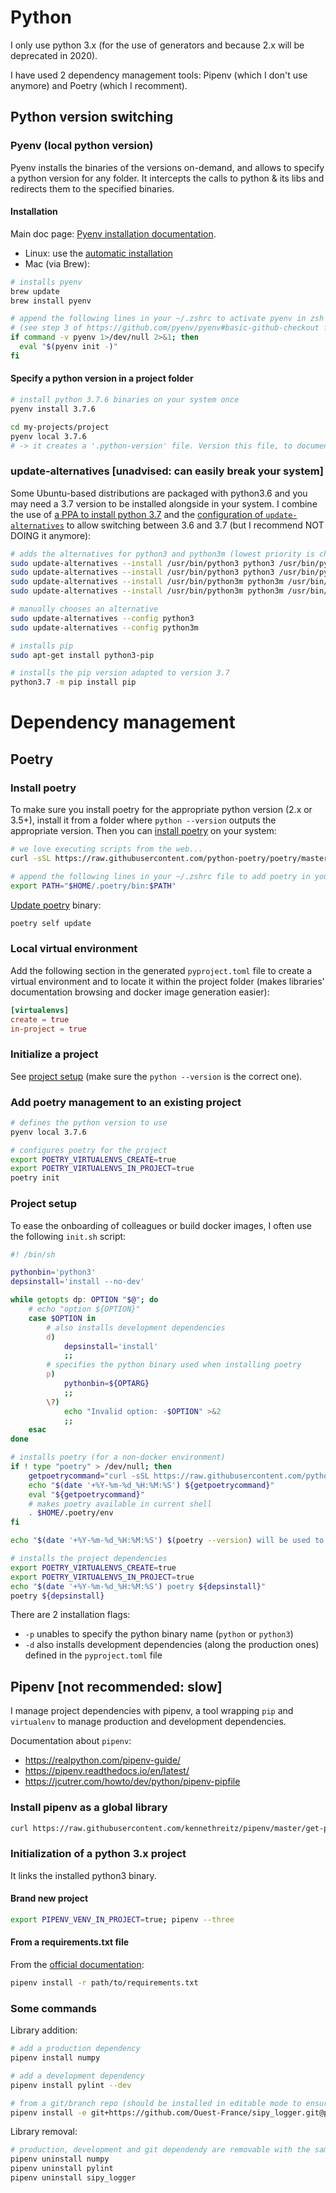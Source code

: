 
# Python

I only use python 3.x (for the use of generators and because 2.x will be deprecated in 2020).

I have used 2 dependency management tools: Pipenv (which I don't use anymore) and Poetry (which I recomment).

## Python version switching

### Pyenv (local python version)
Pyenv installs the binaries of the versions on-demand, and allows to specify a python version for any folder.
It intercepts the calls to python & its libs and redirects them to the specified binaries.

#### Installation
Main doc page: [Pyenv installation documentation](https://github.com/pyenv/pyenv#installation).

* Linux: use the [automatic installation](https://github.com/pyenv/pyenv-installer)
* Mac (via Brew):

```sh
# installs pyenv
brew update
brew install pyenv

# append the following lines in your ~/.zshrc to activate pyenv in zsh terminals
# (see step 3 of https://github.com/pyenv/pyenv#basic-github-checkout for other shells)
if command -v pyenv 1>/dev/null 2>&1; then
  eval "$(pyenv init -)"
fi
```

#### Specify a python version in a project folder

```sh
# install python 3.7.6 binaries on your system once
pyenv install 3.7.6

cd my-projects/project
pyenv local 3.7.6
# -> it creates a '.python-version' file. Version this file, to document & enforce the python version used in the project)
```

### update-alternatives [unadvised: can easily break your system]
Some Ubuntu-based distributions are packaged with python3.6 and you may need a 3.7 version to be installed alongside in your system.
I combine the use of [a PPA to install python 3.7](https://linuxize.com/post/how-to-install-python-3-7-on-ubuntu-18-04/) and the [configuration of `update-alternatives`](https://stackoverflow.com/questions/43062608/how-to-update-alternatives-to-python-3-without-breaking-apt) to allow switching between 3.6 and 3.7 (but I recommend NOT DOING it anymore):

```sh
# adds the alternatives for python3 and python3m (lowest priority is chosen by default)
sudo update-alternatives --install /usr/bin/python3 python3 /usr/bin/python3.6 2
sudo update-alternatives --install /usr/bin/python3 python3 /usr/bin/python3.7 3
sudo update-alternatives --install /usr/bin/python3m python3m /usr/bin/python3.6m 2
sudo update-alternatives --install /usr/bin/python3m python3m /usr/bin/python3.7m 3

# manually chooses an alternative
sudo update-alternatives --config python3
sudo update-alternatives --config python3m

# installs pip
sudo apt-get install python3-pip

# installs the pip version adapted to version 3.7
python3.7 -m pip install pip
```

# Dependency management

## Poetry

### Install poetry

To make sure you install poetry for the appropriate python version (2.x or 3.5+), install it from a folder where `python --version` outputs the appropriate version. Then you can [install poetry](https://python-poetry.org/docs/#installation) on your system:

```sh
# we love executing scripts from the web...
curl -sSL https://raw.githubusercontent.com/python-poetry/poetry/master/get-poetry.py | python

# append the following lines in your ~/.zshrc file to add poetry in your zsh terminal
export PATH="$HOME/.poetry/bin:$PATH"
```

[Update poetry](https://python-poetry.org/docs/#updating-poetry) binary:
```sh
poetry self update
```

### Local virtual environment

Add the following section in the generated `pyproject.toml` file to create a virtual environment and to locate it within the project folder (makes libraries' documentation browsing and docker image generation easier):
```toml
[virtualenvs]
create = true
in-project = true
```

### Initialize a project

See [project setup](https://python-poetry.org/docs/basic-usage/#project-setup) (make sure the `python --version` is the correct one).


### Add poetry management to an existing project

```sh
# defines the python version to use
pyenv local 3.7.6

# configures poetry for the project
export POETRY_VIRTUALENVS_CREATE=true
export POETRY_VIRTUALENVS_IN_PROJECT=true
poetry init
```

### Project setup

To ease the onboarding of colleagues or build docker images, I often use the following `init.sh` script:

```sh
#! /bin/sh

pythonbin='python3'
depsinstall='install --no-dev'

while getopts dp: OPTION "$@"; do
    # echo "option ${OPTION}"
    case $OPTION in
        # also installs development dependencies
        d)
            depsinstall='install'
            ;;
        # specifies the python binary used when installing poetry
        p)
            pythonbin=${OPTARG}
            ;;
        \?)
            echo "Invalid option: -$OPTION" >&2
            ;;
    esac
done

# installs poetry (for a non-docker environment)
if ! type "poetry" > /dev/null; then
    getpoetrycommand="curl -sSL https://raw.githubusercontent.com/python-poetry/poetry/master/get-poetry.py | ${pythonbin}"
    echo "$(date '+%Y-%m-%d_%H:%M:%S') ${getpoetrycommand}"
    eval "${getpoetrycommand}"
    # makes poetry available in current shell
    . $HOME/.poetry/env
fi

echo "$(date '+%Y-%m-%d_%H:%M:%S') $(poetry --version) will be used to install dependencies"

# installs the project dependencies
export POETRY_VIRTUALENVS_CREATE=true
export POETRY_VIRTUALENVS_IN_PROJECT=true
echo "$(date '+%Y-%m-%d_%H:%M:%S') poetry ${depsinstall}"
poetry ${depsinstall}
```

There are 2 installation flags:
* `-p` unables to specify the python binary name (`python` or `python3`)
* `-d` also installs development dependencies (along the production ones) defined in the `pyproject.toml` file

## Pipenv [not recommended: slow]

I manage project dependencies with pipenv, a tool wrapping `pip` and `virtualenv` to manage production and development dependencies.

Documentation about `pipenv`:
* https://realpython.com/pipenv-guide/
* https://pipenv.readthedocs.io/en/latest/
* https://jcutrer.com/howto/dev/python/pipenv-pipfile

### Install pipenv as a global library

```sh
curl https://raw.githubusercontent.com/kennethreitz/pipenv/master/get-pipenv.py | sudo python3
```

### Initialization of a python 3.x project

It links the installed python3 binary.

#### Brand new project

```sh
export PIPENV_VENV_IN_PROJECT=true; pipenv --three
```

#### From a requirements.txt file

From the [official documentation](https://pipenv.readthedocs.io/en/latest/basics/#importing-from-requirements-txt):

```sh
pipenv install -r path/to/requirements.txt
```

### Some commands

Library addition:

```sh
# add a production dependency
pipenv install numpy

# add a development dependency
pipenv install pylint --dev

# from a git/branch repo (should be installed in editable mode to ensure an up-to-date copy of the repository and that it includes all known dependencies)
pipenv install -e git+https://github.com/Ouest-France/sipy_logger.git@packaging#egg=sipy_logger
```

Library removal:

```sh
# production, development and git dependendy are removable with the same command format
pipenv uninstall numpy
pipenv uninstall pylint
pipenv uninstall sipy_logger
```
